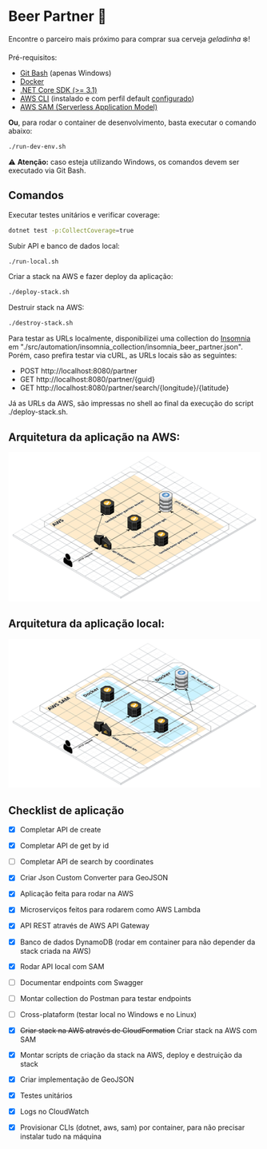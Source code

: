 # Beer Partner :beers:
Encontre o parceiro mais próximo para comprar sua cerveja *geladinha* :snowflake:!

Pré-requisitos:
- [Git Bash][git_bash] (apenas Windows)
- [Docker][docker]
- [.NET Core SDK (>= 3.1)][dotnet]
- [AWS CLI][aws-cli] (instalado e com perfil default [configurado][aws-cli-configuration])
- [AWS SAM (Serverless Application Model)][aws-sam]

**Ou**, para rodar o container de desenvolvimento, basta executar o comando abaixo:
```bash
./run-dev-env.sh
```

:warning: **Atenção:** caso esteja utilizando Windows, os comandos devem ser executado via Git Bash.



## Comandos
Executar testes unitários e verificar coverage:
```bash
dotnet test -p:CollectCoverage=true
```

Subir API e banco de dados local:
```bash
./run-local.sh
```

Criar a stack na AWS e fazer deploy da aplicação:
```bash
./deploy-stack.sh
```

Destruir stack na AWS:
```bash
./destroy-stack.sh
```

Para testar as URLs localmente, disponibilizei uma collection do [Insomnia][insomnia] em "./src/automation/insomnia_collection/insomnia_beer_partner.json". Porém, caso prefira testar via cURL, as URLs locais são as seguintes:

- POST http://localhost:8080/partner
- GET http://localhost:8080/partner/{guid}
- GET http://localhost:8080/partner/search/{longitude}/{latitude}

Já as URLs da AWS, são impressas no shell ao final da execução do script ./deploy-stack.sh.

## Arquitetura da aplicação na AWS:
![Arquitetura AWS](./assets/beer-partner-aws.png "Arquitetura AWS")

## Arquitetura da aplicação local:
![Arquitetura local](./assets/beer-partner-local.png "Arquitetura local")

## Checklist de aplicação
- [x] Completar API de create
- [x] Completar API de get by id
- [ ] Completar API de search by coordinates
- [x] Criar Json Custom Converter para GeoJSON
- [x] Aplicação feita para rodar na AWS
- [x] Microserviços feitos para rodarem como AWS Lambda
- [x] API REST através de AWS API Gateway
- [x] Banco de dados DynamoDB (rodar em container para não depender da stack criada na AWS)
- [x] Rodar API local com SAM
- [ ] Documentar endpoints com Swagger
- [ ] Montar collection do Postman para testar endpoints
- [ ] Cross-plataform (testar local no Windows e no Linux)
- [x] ~~Criar stack na AWS através de CloudFormation~~ Criar stack na AWS com SAM
- [x] Montar scripts de criação da stack na AWS, deploy e destruição da stack
- [x] Criar implementação de GeoJSON
- [x] Testes unitários
- [x] Logs no CloudWatch
- [x] Provisionar CLIs (dotnet, aws, sam) por container, para não precisar instalar tudo na máquina


[git_bash]: https://gitforwindows.org
[dotnet]: https://dotnet.microsoft.com/download
[docker]: https://www.docker.com
[aws-cli]: https://aws.amazon.com/cli/
[aws-sam]: https://aws.amazon.com/pt/serverless/sam/
[aws-cli-configuration]: https://docs.aws.amazon.com/cli/latest/userguide/cli-configure-files.html#cli-configure-files-methods
[insomnia]: https://insomnia.rest
